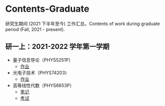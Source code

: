 # Contents-Graduate
研究生期间 (2021 下半年至今) 工作汇总。Contents of work during graduate period (Fall, 2021 - present).

## 研一上：2021-2022 学年第一学期
- 量子信息导论（PHYS5251P）
  - [作业](https://github.com/Chen-Jialin/Introduction-to-Quantum-Information-Assignments)
- 光电子技术（PHYS74203）
  - [作业](https://github.com/Chen-Jialin/Optoelectronic-Technology-Assignments)
- 高等线性代数（PHYS6653P）
  - [笔记](https://github.com/Chen-Jialin/Advanced-Linear-Algebra-Notes)
  - [考试](https://github.com/Chen-Jialin/Advanced-Linear-Algebra-Exam)
